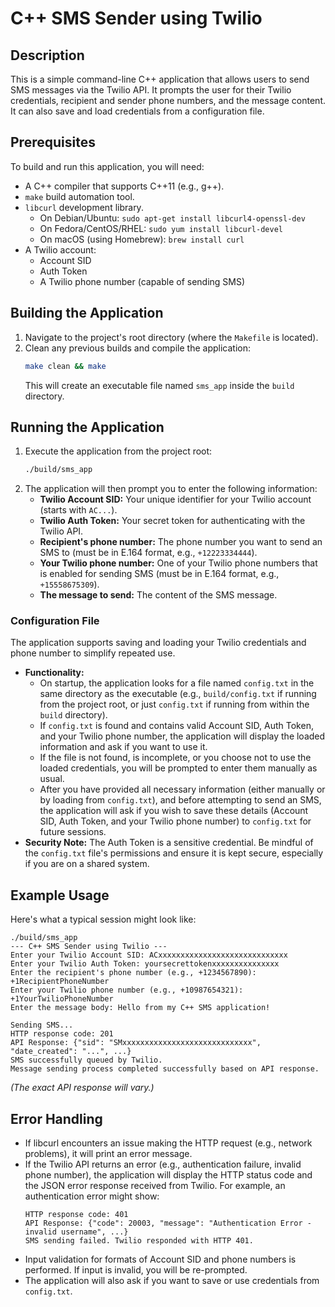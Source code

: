 
# C++ SMS Sender using Twilio

## Description
This is a simple command-line C++ application that allows users to send SMS messages via the Twilio API. It prompts the user for their Twilio credentials, recipient and sender phone numbers, and the message content. It can also save and load credentials from a configuration file.

## Prerequisites
To build and run this application, you will need:
- A C++ compiler that supports C++11 (e.g., g++).
- `make` build automation tool.
- `libcurl` development library.
    - On Debian/Ubuntu: `sudo apt-get install libcurl4-openssl-dev`
    - On Fedora/CentOS/RHEL: `sudo yum install libcurl-devel`
    - On macOS (using Homebrew): `brew install curl`
- A Twilio account:
    - Account SID
    - Auth Token
    - A Twilio phone number (capable of sending SMS)

## Building the Application
1.  Navigate to the project's root directory (where the `Makefile` is located).
2.  Clean any previous builds and compile the application:
    ```bash
    make clean && make
    ```
    This will create an executable file named `sms_app` inside the `build` directory.

## Running the Application
1.  Execute the application from the project root:
    ```bash
    ./build/sms_app
    ```
2.  The application will then prompt you to enter the following information:
    *   **Twilio Account SID:** Your unique identifier for your Twilio account (starts with `AC...`).
    *   **Twilio Auth Token:** Your secret token for authenticating with the Twilio API.
    *   **Recipient's phone number:** The phone number you want to send an SMS to (must be in E.164 format, e.g., `+12223334444`).
    *   **Your Twilio phone number:** One of your Twilio phone numbers that is enabled for sending SMS (must be in E.164 format, e.g., `+15558675309`).
    *   **The message to send:** The content of the SMS message.

### Configuration File
The application supports saving and loading your Twilio credentials and phone number to simplify repeated use.

- **Functionality:**
    - On startup, the application looks for a file named `config.txt` in the same directory as the executable (e.g., `build/config.txt` if running from the project root, or just `config.txt` if running from within the `build` directory).
    - If `config.txt` is found and contains valid Account SID, Auth Token, and your Twilio phone number, the application will display the loaded information and ask if you want to use it.
    - If the file is not found, is incomplete, or you choose not to use the loaded credentials, you will be prompted to enter them manually as usual.
    - After you have provided all necessary information (either manually or by loading from `config.txt`), and before attempting to send an SMS, the application will ask if you wish to save these details (Account SID, Auth Token, and your Twilio phone number) to `config.txt` for future sessions.
- **Security Note:** The Auth Token is a sensitive credential. Be mindful of the `config.txt` file's permissions and ensure it is kept secure, especially if you are on a shared system.

## Example Usage
Here's what a typical session might look like:

```
./build/sms_app
--- C++ SMS Sender using Twilio ---
Enter your Twilio Account SID: ACxxxxxxxxxxxxxxxxxxxxxxxxxxxxx
Enter your Twilio Auth Token: yoursecrettokenxxxxxxxxxxxxxxx
Enter the recipient's phone number (e.g., +1234567890): +1RecipientPhoneNumber
Enter your Twilio phone number (e.g., +10987654321): +1YourTwilioPhoneNumber
Enter the message body: Hello from my C++ SMS application!

Sending SMS...
HTTP response code: 201
API Response: {"sid": "SMxxxxxxxxxxxxxxxxxxxxxxxxxxxxx", "date_created": "...", ...}
SMS successfully queued by Twilio.
Message sending process completed successfully based on API response.
```
*(The exact API response will vary.)*

## Error Handling
- If libcurl encounters an issue making the HTTP request (e.g., network problems), it will print an error message.
- If the Twilio API returns an error (e.g., authentication failure, invalid phone number), the application will display the HTTP status code and the JSON error response received from Twilio. For example, an authentication error might show:
  ```
  HTTP response code: 401
  API Response: {"code": 20003, "message": "Authentication Error - invalid username", ...}
  SMS sending failed. Twilio responded with HTTP 401.
  ```
- Input validation for formats of Account SID and phone numbers is performed. If input is invalid, you will be re-prompted.
- The application will also ask if you want to save or use credentials from `config.txt`.
```

